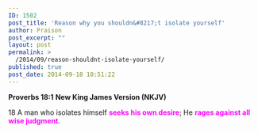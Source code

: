 ```yaml
---
ID: 1502
post_title: 'Reason why you shouldn&#8217;t isolate yourself'
author: Praison
post_excerpt: ""
layout: post
permalink: >
  /2014/09/reason-shouldnt-isolate-yourself/
published: true
post_date: 2014-09-18 10:51:22
---
```

<strong>Proverbs 18:1</strong>
<strong> New King James Version (NKJV)</strong>

18 A man who isolates himself <span style="color: #ff00ff;"><strong>seeks his own desire</strong></span>;
He <strong><span style="color: #ff00ff;">rages against all wise judgment</span></strong>.
